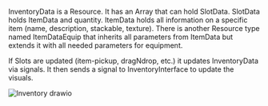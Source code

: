 InventoryData is a Resource. It has an Array that can hold SlotData. 
SlotData holds ItemData and quantity. ItemData holds all information on a specific item (name, description, stackable, texture). 
There is another Resource type named ItemDataEquip that inherits all parameters from ItemData but extends it with all needed parameters for equipment.

If Slots are updated (item-pickup, dragNdrop, etc.) it updates InventoryData via signals. It then sends a signal to InventoryInterface to update the visuals.

![Inventory drawio](https://github.com/user-attachments/assets/2475fe21-c277-4073-bd18-7b70ae014064)
